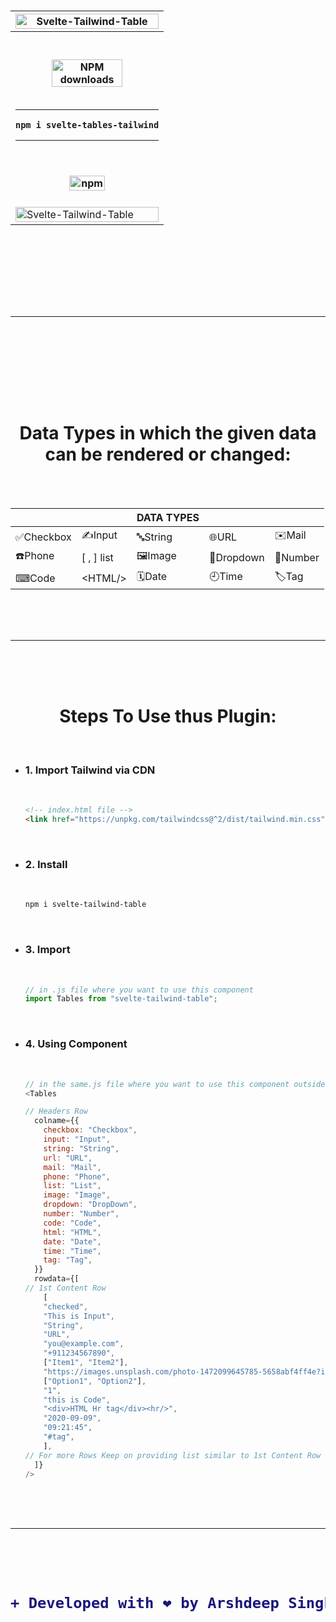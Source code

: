 <h1 align="center">
  <table><tr><th><img width=100% src="https://user-images.githubusercontent.com/56549294/125154417-94477180-e177-11eb-8772-0167bdd7d3b4.png" alt="Svelte-Tailwind-Table"/></th></tr><tr><th><br><br><span class="badge-npmdownloads"><a href="https://npmjs.org/package/svelte-tables-tailwind" title="View this project on NPM"><img width=70% src="https://img.shields.io/npm/dm/svelte-tables-tailwind.svg" alt="NPM downloads" /></a></span><br><br><hr>


```
npm i svelte-tables-tailwind
```


<hr><br><br><a href="https://www.npmjs.com/package/svelte-tables-tailwind"><img width=50% src="https://user-images.githubusercontent.com/56549294/125153433-49c2f680-e171-11eb-93ec-7e0fba7703a8.png" alt="npm"/></a><br><br></th></tr><tr><td><img width=100% src="https://user-images.githubusercontent.com/56549294/125154425-a2958d80-e177-11eb-8741-68707caf8156.png" alt="Svelte-Tailwind-Table"/></td></tr>
</table>
<br>
<br>
<br>
  <hr>
<br>
<br>
<br>

  <h1 align="center">Data Types in which the given data can be rendered or changed:</h1>

<br>
<br><div align="center">


|||DATA TYPES|||
|---|---|---|---|---|
|✅Checkbox|✍️Input|🔤String|🌐URL|✉️Mail|
|☎️Phone|[ , ] list|🖼Image|🔽Dropdown|🔢Number|
|⌨Code|<span><</span>HTML/>|🗓Date|🕘Time|🏷Tag|


<br>
<br>
<br>
  <hr>
<br>
<br>
<br>
  <h1 align="center">Steps To Use thus Plugin:</h1>
  </div>
  <br>
<ul>
<li><h3> 1. Import Tailwind via CDN</h3> <br>


```html
<!-- index.html file -->
<link href="https://unpkg.com/tailwindcss@^2/dist/tailwind.min.css" rel="stylesheet">
```

</li>
  <br>
<li><h3> 2. Install</h3> <br>


```bash
npm i svelte-tailwind-table
```

</li>
<br>

<li><h3> 3. Import</h3> <br>


```javascript
// in .js file where you want to use this component
import Tables from "svelte-tailwind-table";
```

</li>
  <br>
<li><h3> 4. Using Component</h3> <br>

```javascript
// in the same.js file where you want to use this component outside <script></script> tag
<Tables

// Headers Row
  colname={{
    checkbox: "Checkbox",
    input: "Input",
    string: "String",
    url: "URL",
    mail: "Mail",
    phone: "Phone",
    list: "List",
    image: "Image",
    dropdown: "DropDown",
    number: "Number",
    code: "Code",
    html: "HTML",
    date: "Date",
    time: "Time",
    tag: "Tag",
  }}
  rowdata={[
// 1st Content Row
    [
    "checked",
    "This is Input",
    "String",
    "URL",
    "you@example.com",
    "+911234567890",
    ["Item1", "Item2"],
    "https://images.unsplash.com/photo-1472099645785-5658abf4ff4e?ixlib=rb-1.2.1&ixid=eyJhcHBfaWQiOjEyMDd9&auto=format&fit=facearea&facepad=2&w=256&h=256&q=80",
    ["Option1", "Option2"],
    "1",
    "this is Code",
    "<div>HTML Hr tag</div><hr/>",
    "2020-09-09",
    "09:21:45",
    "#tag",
    ],
// For more Rows Keep on providing list similar to 1st Content Row
  ]}
/>
```

</li>
  </ul>
<br>
<br>
<br>
  <hr>
<br>
<br>
<br>

<h1 align="center">


```diff
+ Developed with ❤️ by Arshdeep Singh
```

</h1>
